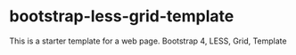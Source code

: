 # bootstrap-less-grid-template
This is a starter template for a web page. Bootstrap 4, LESS, Grid, Template
